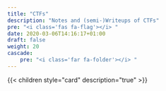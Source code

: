 ```yaml
---
title: "CTFs"
description: "Notes and (semi-)Writeups of CTFs"
pre: "<i class='fas fa-flag'></i> "
date: 2020-03-06T14:16:17+01:00
draft: false
weight: 20
cascade:
    pre: "<i class='far fa-folder'></i> "
---
```


{{< children style="card" description="true"  >}}
